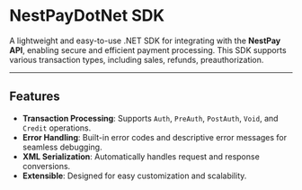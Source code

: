 # NestPayDotNet SDK

A lightweight and easy-to-use .NET SDK for integrating with the **NestPay API**, enabling secure and efficient payment processing. This SDK supports various transaction types, including sales, refunds, preauthorization.

---

## Features

- **Transaction Processing**: Supports `Auth`, `PreAuth`, `PostAuth`, `Void`, and `Credit` operations.
- **Error Handling**: Built-in error codes and descriptive error messages for seamless debugging.
- **XML Serialization**: Automatically handles request and response conversions.
- **Extensible**: Designed for easy customization and scalability.
